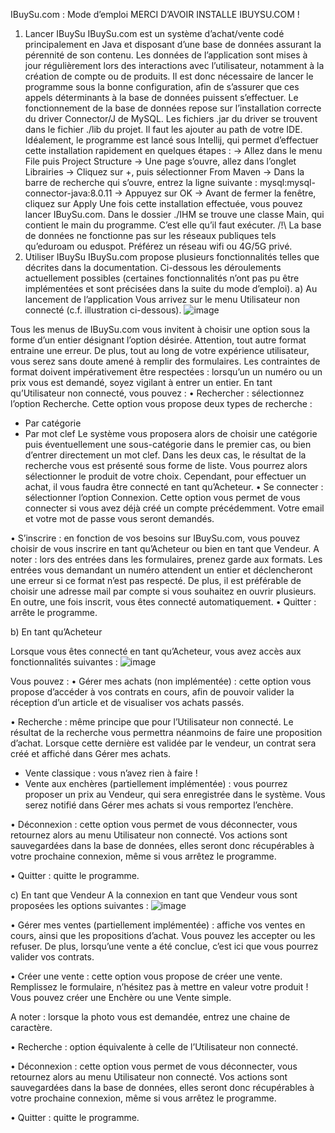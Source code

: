 IBuySu.com : Mode d’emploi
MERCI D’AVOIR INSTALLE IBUYSU.COM !
1.	Lancer IBuySu
IBuySu.com est un système d’achat/vente codé principalement en Java et disposant d’une base de données assurant la pérennité de son contenu. Les données de l’application sont mises à jour régulièrement lors des interactions avec l’utilisateur, notamment à la création de compte ou de produits. Il est donc nécessaire de lancer le programme sous la bonne configuration, afin de s’assurer que ces appels déterminants à la base de données puissent s’effectuer. 
Le fonctionnement de la base de données repose sur l’installation correcte du driver Connector/J de MySQL. Les fichiers .jar du driver se trouvent dans le fichier ./lib du projet. Il faut les ajouter au path de votre IDE. Idéalement, le programme est lancé sous Intellij, qui permet d’effectuer cette installation rapidement en quelques étapes :
-> Allez dans le menu File puis Project Structure
->	Une page s’ouvre, allez dans l’onglet Librairies
->	Cliquez sur +, puis sélectionner From Maven
->	Dans la barre de recherche qui s’ouvre, entrez la ligne suivante : 
mysql:mysql-connector-java:8.0.11
->	Appuyez sur OK
->	Avant de fermer la fenêtre, cliquez sur Apply
Une fois cette installation effectuée, vous pouvez lancer IBuySu.com. Dans le dossier ./IHM se trouve une classe Main, qui contient le main du programme. C’est elle qu’il faut exécuter. 
/!\  La base de données ne fonctionne pas sur les réseaux publiques tels qu’eduroam ou eduspot. Préférez un réseau wifi ou 4G/5G privé.
2.	Utiliser IBuySu
IBuySu.com propose plusieurs fonctionnalités telles que décrites dans la documentation. Ci-dessous les déroulements actuellement possibles (certaines fonctionnalités n’ont pas pu être implémentées et sont précisées dans la suite du mode d’emploi). 
a)	Au lancement de l’application
Vous arrivez sur le menu Utilisateur non connecté (c.f. illustration ci-dessous). 
![image](https://user-images.githubusercontent.com/72083970/145729614-7600f41b-7719-45e8-8ab1-dfc0c97c6e6f.png)

 
Tous les menus de IBuySu.com vous invitent à choisir une option sous la forme d’un entier désignant l’option désirée. Attention, tout autre format entraine une erreur. 
De plus, tout au long de votre expérience utilisateur, vous serez sans doute amené à remplir des formulaires. Les contraintes de format doivent impérativement être respectées : lorsqu’un un numéro ou un prix vous est demandé, soyez vigilant à entrer un entier.
En tant qu’Utilisateur non connecté, vous pouvez :
•	Rechercher : sélectionnez l’option Recherche. Cette option vous propose deux types de recherche : 
- Par catégorie
- Par mot clef
Le système vous proposera alors de choisir une catégorie puis éventuellement une sous-catégorie dans le premier cas, ou bien d’entrer directement un mot clef. 
Dans les deux cas, le résultat de la recherche vous est présenté sous forme de liste. Vous pourrez alors sélectionner le produit de votre choix. Cependant, pour effectuer un achat, il vous faudra être connecté en tant qu’Acheteur. 
•	Se connecter : sélectionner l’option Connexion. Cette option vous permet de vous connecter si vous avez déjà créé un compte précédemment. Votre email et votre mot de passe vous seront demandés. 

•	S’inscrire : en fonction de vos besoins sur IBuySu.com, vous pouvez choisir de vous inscrire en tant qu’Acheteur ou bien en tant que Vendeur. 
A noter : lors des entrées dans les formulaires, prenez garde aux formats. Les entrées vous demandant un numéro attendent un entier et déclencheront une erreur si ce format n’est pas respecté. De plus, il est préférable de choisir une adresse mail par compte si vous souhaitez en ouvrir plusieurs. 
En outre, une fois inscrit, vous êtes connecté automatiquement.
•	Quitter : arrête le programme. 

b)	En tant qu’Acheteur

Lorsque vous êtes connecté en tant qu’Acheteur, vous avez accès aux fonctionnalités suivantes :
![image](https://user-images.githubusercontent.com/72083970/145729621-37024bdc-6543-4171-a778-84a6059f318d.png)

 
Vous pouvez : 
•	Gérer mes achats (non implémentée) : cette option vous propose d’accéder à vos contrats en cours, afin de pouvoir valider la réception d’un article et de visualiser vos achats passés. 

•	Recherche : même principe que pour l’Utilisateur non connecté. Le résultat de la recherche vous permettra néanmoins de faire une proposition d’achat. Lorsque cette dernière est validée par le vendeur, un contrat sera créé et affiché dans Gérer mes achats. 


- Vente classique : vous n’avez rien à faire !
- Vente aux enchères (partiellement implémentée) : vous pourrez proposer un prix au Vendeur, qui sera enregistrée dans le système. Vous serez notifié dans Gérer mes achats si vous remportez l’enchère. 

•	Déconnexion : cette option vous permet de vous déconnecter, vous retournez alors au menu Utilisateur non connecté. Vos actions sont sauvegardées dans la base de données, elles seront donc récupérables à votre prochaine connexion, même si vous arrêtez le programme. 

•	Quitter : quitte le programme. 


c)	En tant que Vendeur
A la connexion en tant que Vendeur vous sont proposées les options suivantes :
 ![image](https://user-images.githubusercontent.com/72083970/145729636-6ca8f34b-d0a2-467d-b24c-03d39fc38154.png)

•	Gérer mes ventes (partiellement implémentée) : affiche vos ventes en cours, ainsi que les propositions d’achat. Vous pouvez les accepter ou les refuser. De plus, lorsqu’une vente a été conclue, c’est ici que vous pourrez valider vos contrats. 

•	Créer une vente : cette option vous propose de créer une vente. Remplissez le formulaire, n’hésitez pas à mettre en valeur votre produit ! Vous pouvez créer une Enchère ou une Vente simple. 

A noter : lorsque la photo vous est demandée, entrez une chaine de caractère. 

•	Recherche : option équivalente à celle de l’Utilisateur non connecté.

•	Déconnexion : cette option vous permet de vous déconnecter, vous retournez alors au menu Utilisateur non connecté. Vos actions sont sauvegardées dans la base de données, elles seront donc récupérables à votre prochaine connexion, même si vous arrêtez le programme. 

•	Quitter : quitte le programme. 
